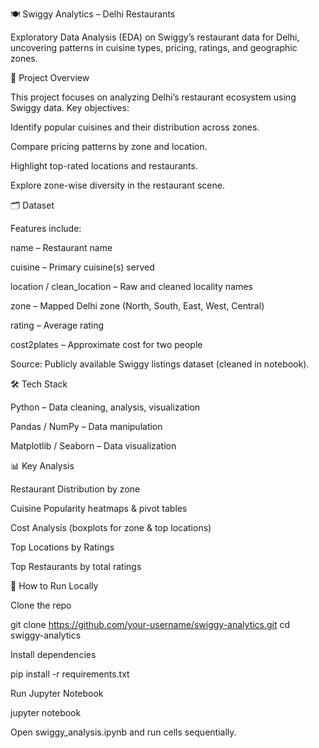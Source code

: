 🍽️ Swiggy Analytics – Delhi Restaurants

Exploratory Data Analysis (EDA) on Swiggy’s restaurant data for Delhi, uncovering patterns in cuisine types, pricing, ratings, and geographic zones.


📌 Project Overview

This project focuses on analyzing Delhi’s restaurant ecosystem using Swiggy data.
Key objectives:

Identify popular cuisines and their distribution across zones.

Compare pricing patterns by zone and location.

Highlight top-rated locations and restaurants.

Explore zone-wise diversity in the restaurant scene.

🗂 Dataset

Features include:

name – Restaurant name

cuisine – Primary cuisine(s) served

location / clean_location – Raw and cleaned locality names

zone – Mapped Delhi zone (North, South, East, West, Central)

rating – Average rating

cost2plates – Approximate cost for two people

Source: Publicly available Swiggy listings dataset (cleaned in notebook).

🛠️ Tech Stack

Python – Data cleaning, analysis, visualization

Pandas / NumPy – Data manipulation

Matplotlib / Seaborn – Data visualization


📊 Key Analysis

Restaurant Distribution by zone

Cuisine Popularity heatmaps & pivot tables

Cost Analysis (boxplots for zone & top locations)

Top Locations by Ratings

Top Restaurants by total ratings

🚀 How to Run Locally

Clone the repo

git clone https://github.com/your-username/swiggy-analytics.git
cd swiggy-analytics


Install dependencies

pip install -r requirements.txt


Run Jupyter Notebook

jupyter notebook


Open swiggy_analysis.ipynb and run cells sequentially.
